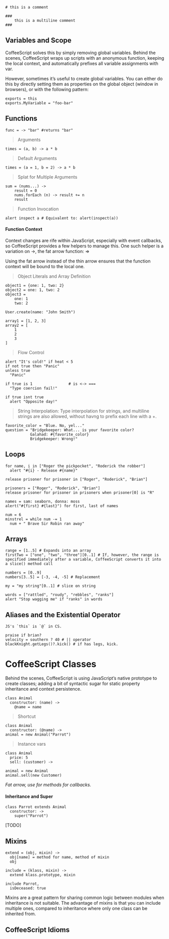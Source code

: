 
	# this is a comment

	###
		this is a multiline comment
	###

## Variables and Scope

CoffeeScript solves this by simply removing global variables. Behind the scenes, CoffeeScript wraps up scripts with an anonymous function, keeping the local context, and automatically prefixes all variable assignments with var.

However, sometimes it’s useful to create global variables. You can either do this by directly setting them as properties on the global object (window in browsers), or with the following pattern:

	exports = this 
	exports.MyVariable = "foo-bar"

## Functions

	func = -> "bar" #returns "bar"

>Arguments

	times = (a, b) -> a * b

>Default Arguments

	times = (a = 1, b = 2) -> a * b

>Splat for Multiple Arguments

	sum = (nums...) ->
		result = 0
		nums.forEach (n) -> result += n
		result

>Function Invocation

	alert inspect a # Equivalent to: alert(inspect(a))

#### Function Context

Context changes are rife within JavaScript, especially with event callbacks, so CoffeeScript provides a few helpers to manage this. One such helper is a variation on ->, the fat arrow function: =>

Using the fat arrow instead of the thin arrow ensures that the function context will be bound to the local one.

>Object Literals and Array Definition

	object1 = {one: 1, two: 2}
	object2 = one: 1, two: 2
	object3 =
		one: 1
		two: 2

	User.create(name: "John Smith")

	array1 = [1, 2, 3]
	array2 = [
		1
		2
		3
	]

> Flow Control

	alert "It's cold!" if heat < 5
	if not true then "Panic"
	unless true	
	  "Panic"

	if true is 1 				# is <-> ===
	  "Type coercion fail!"

	if true isnt true
	  alert "Opposite day!"

>String Interpolation: Type interpolation for strings, and multiline strings are also allowed, without havng to prefix each line with a +.

	favorite_color = "Blue. No, yel..."
	question = "Bridgekeeper: What... is your favorite color?
			   Galahad: #{favorite_color} 
			   Bridgekeeper: Wrong!"

## Loops

	for name, i in ["Roger the pickpocket", "Roderick the robber"]
	  alert "#{i} - Release #{name}"

	release prisoner for prisoner in ["Roger", "Roderick", "Brian"]

	prisoners = ["Roger", "Roderick", "Brian"]
	release prisoner for prisoner in prisoners when prisoner[0] is "R"

	names = sam: seaborn, donna: moss
	alert("#{first} #{last}") for first, last of names

	num = 6
	minstrel = while num -= 1
	  num + " Brave Sir Robin ran away"

## Arrays

	range = [1..5] # Expands into an array
	firstTwo = ["one", "two", "three"][0..1] # If, however, the range is specified immediately after a variable, CoffeeScript converts it into a slice() method call

	numbers = [0..9]
	numbers[3..5] = [-3, -4, -5] # Replacement

	my = "my string"[0..1] # slice on string

	words = ["rattled", "roudy", "rebbles", "ranks"]
	alert "Stop wagging me" if "ranks" in words

## Aliases and the Existential Operator

	JS's `this` is `@` in CS.

	praise if brian?
	velocity = southern ? 40 # || operator
	blackKnight.getLegs()?.kick() # if has legs, kick.

# CoffeeScript Classes

Behind the scenes, CoffeeScript is using JavaScript’s native prototype to create classes; adding a bit of syntactic sugar for static property inheritance and context persistence.

	class Animal
	  constructor: (name) ->
	    @name = name

>Shortcut

  	class Animal
	  constructor: (@name) ->
	animal = new Animal("Parrot")

>Instance vars

	class Animal 
	  price: 5
	  sell: (customer) ->

	animal = new Animal
	animal.sell(new Customer)

*Fat arrow, use for methods for callbacks.*

#### Inheritance and Super

	class Parrot extends Animal
	  constructor: ->
	    super("Parrot")

[TODO]

## Mixins

	extend = (obj, mixin) ->
	  obj[name] = method for name, method of mixin
	  obj

	include = (klass, mixin) ->
	  extend klass.prototype, mixin

	include Parrot,
	  isDeceased: true

Mixins are a great pattern for sharing common logic between modules when inheritance is not suitable. The advantage of mixins is that you can include multiple ones, compared to inheritance where only one class can be inherited from.

## CoffeeScript Idioms




































